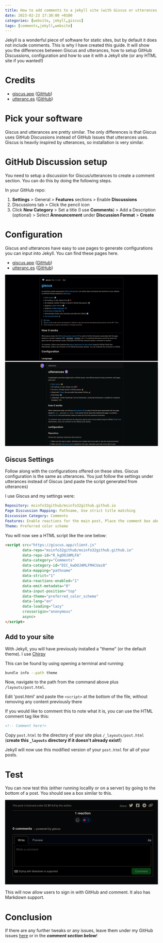 ```yaml
---
title: How to add comments to a jekyll site (with Giscus or utterances!)
date: 2023-02-23 17:30:00 +0100
categories: [website, jekyll,giscus]
tags: [comments,jekyll,website]
---
```


Jekyll is a wonderful piece of software for static sites, but by default it does not include comments. This is why I have created this guide. It will show you the differences between Giscus and utterances, how to setup GitHub Discussions, configuration and how to use it with a Jekyll site (or any HTML site if you wanted!)

# Credits

- [giscus.app](https://giscus.app/) ([GitHub](https://github.com/giscus/giscus))
- [utteranc.es](https://utteranc.es) ([GitHub](https://github.com/utterance/utterances))

# Pick your software

Giscus and utterances are pretty similar. The only differences is that Giscus uses GitHub Discussions instead of GitHub Issues that utterances uses. Giscus is heavily inspired by utterances, so installation is very similar.

# GitHub Discussion setup

You need to setup a discussion for Giscus/utterances to create a comment section. You can do this by doing the following steps.

In your GitHub repo:

1. **Settings** > General > **Features** sections > Enable **Discussions**
2. Discussions tab > Click the pencil icon
3. Click **New Category** > Set a title (I use **Comments**) > Add a Description (optional) > Select **Announcement** under **Discussion Format** > **Create**

# Configuration

Giscus and utterances have easy to use pages to generate configurations you can input into Jekyll. You can find these pages here.

- [giscus.app](https://giscus.app/) ([GitHub](https://github.com/giscus/giscus))
- [utteranc.es](https://utteranc.es) ([GitHub](https://github.com/utterance/utterances))

![giscus-app](/assets/img/2023-02-23-how-to-add-comments-to-jekyll-site/giscus-app.png)
![utterances-app](/assets/img/2023-02-23-how-to-add-comments-to-jekyll-site/utterances-app.png)

## Giscus Settings

Follow along with the configurations offered on these sites. Giscus configuration is the same as utterances. You just follow the settings under utterances instead of Giscus (and paste the script generated from utterances)

I use Giscus and my settings were:

```yaml
Repository: msinfo32github/msinfo32github.github.io
Page Discussion Mapping: Pathname, Use strict title matching
Discussion Category: Comments
Features: Enable reactions for the main post, Place the comment box above the comments, Load the comments lazily
Theme: Preferred color scheme
```

You will now see a HTML script like the one below:

```html
<script src="https://giscus.app/client.js"
        data-repo="msinfo32github/msinfo32github.github.io"
        data-repo-id="R_kgDOJAMLFA"
        data-category="Comments"
        data-category-id="DIC_kwDOJAMLFM4CUaz8"
        data-mapping="pathname"
        data-strict="1"
        data-reactions-enabled="1"
        data-emit-metadata="0"
        data-input-position="top"
        data-theme="preferred_color_scheme"
        data-lang="en"
        data-loading="lazy"
        crossorigin="anonymous"
        async>
</script>
```

## Add to your site

With Jekyll, you will have previously installed a "theme" (or the default theme). I use [Chirpy](https://github.com/cotes2020/jekyll-theme-chirpy)

This can be found by using opening a terminal and running:

```bash
bundle info --path theme
```

Now, navigate to the path from the command above plus `/layouts/post.html`.

Edit 'post.html' and paste the ```<script>``` at the bottom of the file, without removing any content previously there

If you would like to comment this to note what it is, you can use the HTML comment tag like this:

```html
<!-- Comment here!>
```

Copy `post.html` to the directory of your site plus `/_layouts/post.html` (**create this `_layouts` directory if it doesn't already exist!**)

Jekyll will now use this modified version of your `post.html` for all of your posts.

# Test

You can now test this (either running locallly or on a server) by going to the bottom of a post. You should see a box similar to this.

![test-example](/assets/img/2023-02-23-how-to-add-comments-to-jekyll-site/test-example.png)

This will now allow users to sign in with GitHub and comment. It also has Markdown support.

# Conclusion

If there are any further tweaks or any issues, leave them under my GitHub issues [here](https://github.com/msinfo32github/msinfo32github.github.io/issues/) or in the ***comment section below***!